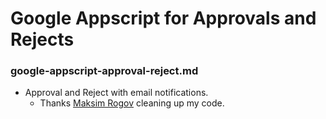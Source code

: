 # Google Appscript for Approvals and Rejects

### google-appscript-approval-reject.md
- Approval and Reject with email notifications.
   - Thanks [Maksim Rogov](http://www.nullriver.com) cleaning up my code.
